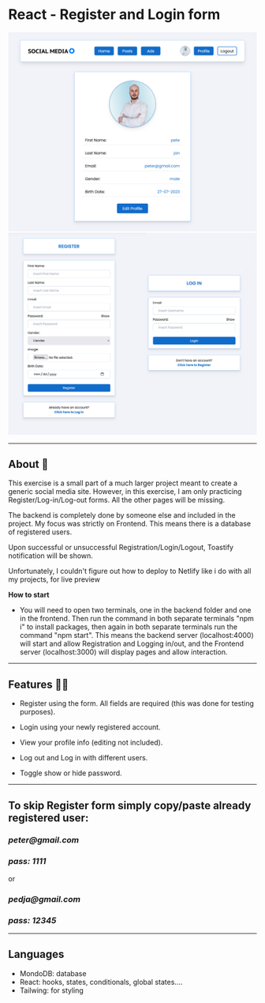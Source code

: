 
# React - Register and Login form

![Design preview](./frontend/src/assets/profile.png)
![Design preview](./frontend/src/assets/log_in_register.png)


---
## About 👋

This exercise is a small part of a much larger project meant to create a generic social media site. However, in this exercise, I am only practicing Register/Log-in/Log-out forms. All the other pages will be missing.

The backend is completely done by someone else and included in the project. My focus was strictly on Frontend. This means there is a database of registered users.

Upon successful or unsuccessful Registration/Login/Logout, Toastify notification will be shown.

Unfortunately, I couldn't figure out how to deploy to Netlify like i do with all my projects, for live preview

__How to start__

- You will need to open two terminals, one in the backend folder and one in the frontend. Then run the command in both separate terminals "npm i" to install packages, then again in both separate terminals run the command "npm start". This means the backend server (localhost:4000) will start and allow Registration and Logging in/out, and the Frontend server (localhost:3000) will display pages and allow interaction.

---

## Features 👨‍💻

* Register using the form. All fields are required (this was done for testing purposes).

* Login using your newly registered account.

* View your profile info (editing not included).

* Log out and Log in with different users.

* Toggle show or hide password.

---

## To skip Register form simply copy/paste already registered user:

### _peter@gmail.com_

### _pass: 1111_

or

### _pedja@gmail.com_

### _pass: 12345_

---

## Languages

* MondoDB: database
* React: hooks, states, conditionals, global states....
* Tailwing: for styling

